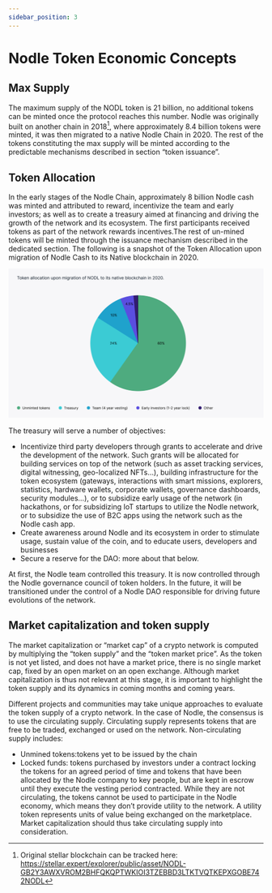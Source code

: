 ```yaml
---
sidebar_position: 3
---
```


# Nodle Token Economic Concepts

## Max Supply

The maximum supply of the NODL token is 21 billion, no additional tokens can be minted once the protocol reaches this number. Nodle was originally built on another chain in 2018[^1], where approximately 8.4 billion tokens were minted, it was then migrated to a native Nodle Chain in 2020. The rest of the tokens constituting the max supply will be minted according to the predictable mechanisms described in section “token issuance”.
[^1]: Original stellar blockchain can be tracked here: https://stellar.expert/explorer/public/asset/NODL-GB2Y3AWXVROM2BHFQKQPTWKIOI3TZEBBD3LTKTVQTKEPXGOBE742NODL

## Token Allocation

In the early stages of the Nodle Chain, approximately 8 billion Nodle cash was minted and attributed to reward, incentivize the team and early investors; as well as to create a treasury aimed at financing and driving the growth of the network and its ecosystem. The first participants received tokens as part of the network rewards incentives.The rest of un-mined tokens will be minted through the issuance mechanism described in the dedicated section. 
The following is a snapshot of the Token Allocation upon migration of Nodle Cash to its Native blockchain in 2020. 

![token allocation](/static/img/docs/token/token_allocation.jpg)

The treasury will serve a number of objectives:
- Incentivize third party developers through grants to accelerate and drive the development of the network. Such grants will be allocated for building services on top of the network (such as asset tracking services, digital witnessing, geo-localized NFTs…), building infrastructure for the token ecosystem (gateways, interactions with smart missions, explorers, statistics, hardware wallets, corporate wallets, governance dashboards, security modules…), or to subsidize early usage of the network (in hackathons, or for subsidizing IoT startups to utilize the Nodle network, or to subsidize the use of  B2C apps using the network such as the Nodle cash app.
- Create awareness around Nodle and its ecosystem in order to stimulate usage, sustain value of the coin, and to educate users, developers and businesses
- Secure a reserve for the DAO: more about that below.

At first, the Nodle team controlled this treasury. It is now controlled through the Nodle governance council of token holders. In the future, it will be transitioned under the control of a Nodle DAO responsible for driving future evolutions of the network.

## Market capitalization and token supply

The market capitalization or “market cap” of a crypto network is computed by multiplying the “token supply” and the “token market price”. As the token is not yet listed, and does not have a market price, there is no single market cap, fixed by an open market on an open exchange. Although market capitalization is thus not relevant at this stage, it is important to highlight the token supply and its dynamics in coming months and coming years.

Different projects and communities may take unique approaches to evaluate the token supply of a crypto network. In the case of Nodle, the consensus is to use the circulating supply. Circulating supply represents tokens that are free to be traded, exchanged or used on the network. Non-circulating supply includes:

- Unmined tokens:tokens yet to be issued by the chain
- Locked funds: tokens purchased by investors under a contract locking the tokens for an agreed period of time and tokens that have been allocated by the Nodle company to key people, but are kept in escrow until they execute the vesting period contracted. While they are not circulating, the tokens cannot be used to participate in the Nodle economy, which means they don’t provide utility to the network. A utility token represents units of value being exchanged on the marketplace. Market capitalization should thus take circulating supply into consideration.
